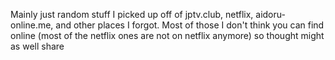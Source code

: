 Mainly just random stuff I picked up off of jptv.club, netflix, aidoru-online.me, and other places I forgot. Most of those I don't think you can find online (most of the netflix ones are not on netflix anymore) so thought might as well share
